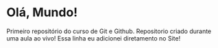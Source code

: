 # Olá, Mundo!
 Primeiro repositório do curso de Git e Github.
 Repositorio criado durante uma aula ao vivo!
 Essa linha eu adicionei diretamento no Site!
